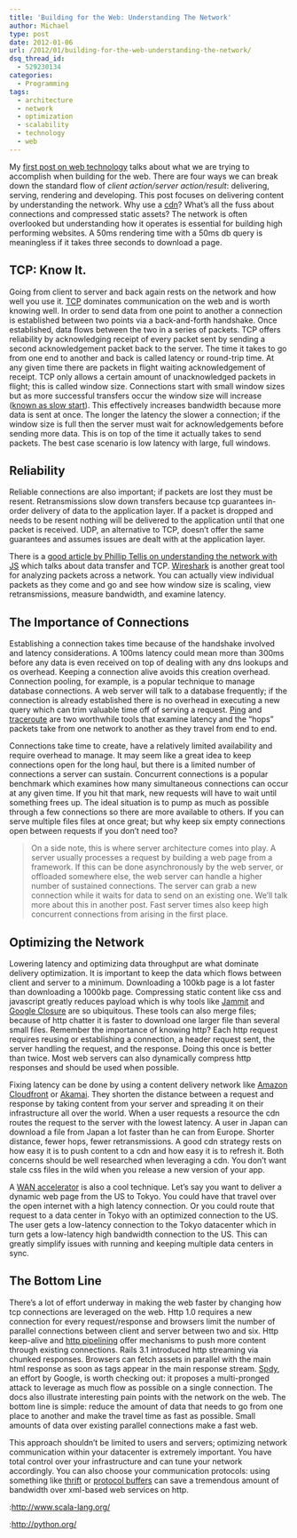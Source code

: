 ```yaml
---
title: 'Building for the Web: Understanding The Network'
author: Michael
type: post
date: 2012-01-06
url: /2012/01/building-for-the-web-understanding-the-network/
dsq_thread_id:
  - 529230134
categories:
  - Programming
tags:
  - architecture
  - network
  - optimization
  - scalability
  - technology
  - web
---
```

My [first post on web technology][1] talks about what we are trying to accomplish when building for the web. There are four ways we can break down the standard flow of _client action/server action/result_: delivering, serving, rendering and developing. This post focuses on delivering content by understanding the network. Why use a [cdn][2]? What&#8217;s all the fuss about connections and compressed static assets? The network is often overlooked but understanding how it operates is essential for building high performing websites. A 50ms rendering time with a 50ms db query is meaningless if it takes three seconds to download a page.

## TCP: Know It.

Going from client to server and back again rests on the network and how well you use it. [TCP][3] dominates communication on the web and is worth knowing well. In order to send data from one point to another a connection is established between two points via a back-and-forth handshake. Once established, data flows between the two in a series of packets. TCP offers reliability by acknowledging receipt of every packet sent by sending a second acknowledgement packet back to the server. The time it takes to go from one end to another and back is called latency or round-trip time. At any given time there are packets in flight waiting acknowledgement of receipt. TCP only allows a certain amount of unacknowledged packets in flight; this is called window size. Connections start with small window sizes but as more successful transfers occur the window size will increase ([known as slow start][4]). This effectively increases bandwidth because more data is sent at once. The longer the latency the slower a connection; if the window size is full then the server must wait for acknowledgements before sending more data. This is on top of the time it actually takes to send packets. The best case scenario is low latency with large, full windows.

## Reliability

Reliable connections are also important; if packets are lost they must be resent. Retransmissions slow down transfers because tcp guarantees in-order delivery of data to the application layer. If a packet is dropped and needs to be resent nothing will be delivered to the application until that one packet is received. UDP, an alternative to TCP, doesn&#8217;t offer the same guarantees and assumes issues are dealt with at the application layer.

There is a [good article by Phillip Tellis on understanding the network with JS][5] which talks about data transfer and TCP. [Wireshark][6] is another great tool for analyzing packets across a network. You can actually view individual packets as they come and go and see how window size is scaling, view retransmissions, measure bandwidth, and examine latency.

## The Importance of Connections

Establishing a connection takes time because of the handshake involved and latency considerations. A 100ms latency could mean more than 300ms before any data is even received on top of dealing with any dns lookups and os overhead. Keeping a connection alive avoids this creation overhead. Connection pooling, for example, is a popular technique to manage database connections. A web server will talk to a database frequently; if the connection is already established there is no overhead in executing a new query which can trim valuable time off of serving a request. [Ping][7] and [traceroute][8] are two worthwhile tools that examine latency and the &#8220;hops&#8221; packets take from one network to another as they travel from end to end.

Connections take time to create, have a relatively limited availability and require overhead to manage. It may seem like a great idea to keep connections open for the long haul, but there is a limited number of connections a server can sustain. Concurrent connections is a popular benchmark which examines how many simultaneous connections can occur at any given time. If you hit that mark, new requests will have to wait until something frees up. The ideal situation is to pump as much as possible through a few connections so there are more available to others. If you can serve multiple files files at once great; but why keep six empty connections open between requests if you don&#8217;t need too?

> On a side note, this is where server architecture comes into play. A server usually processes a request by building a web page from a framework. If this can be done asynchronously by the web server, or offloaded somewhere else, the web server can handle a higher number of sustained connections. The server can grab a new connection while it waits for data to send on an existing one. We&#8217;ll talk more about this in another post. Fast server times also keep high concurrent connections from arising in the first place.

## Optimizing the Network

Lowering latency and optimizing data throughput are what dominate delivery optimization. It is important to keep the data which flows between client and server to a minimum. Downloading a 100kb page is a lot faster than downloading a 1000kb page. Compressing static content like css and javascript greatly reduces payload which is why tools like [Jammit][9] and [Google Closure][10] are so ubiquitous. These tools can also merge files; because of http chatter it is faster to download one larger file than several small files. Remember the importance of knowing http? Each http request requires reusing or establishing a connection, a header request sent, the server handling the request, and the response. Doing this once is better than twice. Most web servers can also dynamically compress http responses and should be used when possible.

Fixing latency can be done by using a content delivery network like [Amazon Cloudfront][11] or [Akamai][12]. They shorten the distance between a request and response by taking content from your server and spreading it on their infrastructure all over the world. When a user requests a resource the cdn routes the request to the server with the lowest latency. A user in Japan can download a file from Japan a lot faster than he can from Europe. Shorter distance, fewer hops, fewer retransmissions. A good cdn strategy rests on how easy it is to push content to a cdn and how easy it is to refresh it. Both concerns should be well researched when leveraging a cdn. You don&#8217;t want stale css files in the wild when you release a new version of your app.

A [WAN accelerator][13] is also a cool technique. Let&#8217;s say you want to deliver a dynamic web page from the US to Tokyo. You could have that travel over the open internet with a high latency connection. Or you could route that request to a data center in Tokyo with an optimized connection to the US. The user gets a low-latency connection to the Tokyo datacenter which in turn gets a low-latency high bandwidth connection to the US. This can greatly simplify issues with running and keeping multiple data centers in sync.

## The Bottom Line

There&#8217;s a lot of effort underway in making the web faster by changing how tcp connections are leveraged on the web. Http 1.0 requires a new connection for every request/response and browsers limit the number of parallel connections between client and server between two and six. Http keep-alive and [http pipelining][14] offer mechanisms to push more content through existing connections. Rails 3.1 introduced http streaming via chunked responses. Browsers can fetch assets in parallel with the main html response as soon as tags appear in the main response stream. [Spdy][15], an effort by Google, is worth checking out: it proposes a multi-pronged attack to leverage as much flow as possible on a single connection. The docs also illustrate interesting pain points with the network on the web. The bottom line is simple: reduce the amount of data that needs to go from one place to another and make the travel time as fast as possible. Small amounts of data over existing parallel connections make a fast web.

This approach shouldn&#8217;t be limited to users and servers; optimizing network communication within your datacenter is extremely important. You have total control over your infrastructure and can tune your network accordingly. You can also choose your communication protocols: using something like [thrift][16] or [protocol buffers][17] can save a tremendous amount of bandwidth over xml-based web services on http.</p> 

:http://www.scala-lang.org/</p> 

:http://python.org/

 [1]: http://wp.me/pnRto-aa
 [2]: http://en.wikipedia.org/wiki/Content_delivery_network
 [3]: http://en.wikipedia.org/wiki/Transmission_Control_Protocol
 [4]: http://en.wikipedia.org/wiki/Slow-start
 [5]: http://coding.smashingmagazine.com/2011/11/14/analyzing-network-characteristics-using-javascript-and-the-dom-part-1/
 [6]: http://www.wireshark.org/
 [7]: http://en.wikipedia.org/wiki/Ping
 [8]: http://en.wikipedia.org/wiki/Traceroute
 [9]: http://documentcloud.github.com/jammit/
 [10]: http://code.google.com/closure/
 [11]: http://aws.amazon.com/cloudfront/
 [12]: http://www.akamai.com
 [13]: http://en.wikipedia.org/wiki/WAN_optimization
 [14]: http://en.wikipedia.org/wiki/HTTP_pipelining
 [15]: http://www.chromium.org/spdy/spdy-whitepaper
 [16]: http://thrift.apache.org/
 [17]: http://code.google.com/p/protobuf/
